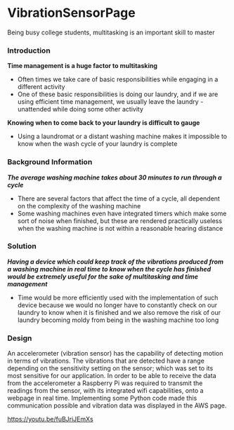 # VibrationSensorPage

Being busy college students, multitasking is an important skill to master 

### Introduction 
**Time management is a huge factor to multitasking** 
- Often times we take care of basic responsibilities while engaging in a different activity
- One of these basic responsibilities is doing our laundry, and if we are using efficient time management, we usually leave the laundry -unattended while doing some other activity

**Knowing when to come back to your laundry is difficult to gauge**
- Using a laundromat or a distant washing machine makes it impossible to know when the wash cycle of your laundry is complete

### Background Information
***The average washing machine takes about 30 minutes to run through a cycle***
- There are several factors that affect the time of a cycle, all dependent on the complexity of the washing machine
- Some washing machines even have integrated timers which make some sort of noise when finished, but these are rendered practically useless when the washing machine is not within a reasonable hearing distance

### Solution
***Having a device which could keep track of the vibrations produced from a washing machine in real time to know when the cycle has finished would be extremely useful for the sake of multitasking and time management***
- Time would be more efficiently used with the implementation of such device because we would no longer have to constantly check on our laundry to know when it is finished and we also remove the risk of our laundry becoming moldy from being in the washing machine too long

### Design
An accelerometer (vibration sensor) has the capability of detecting motion in terms of vibrations. The vibrations that are detected have a range depending on the sensitivity setting on the sensor; which was set to its most sensitive for our application. In order to be able to receive the data from the accelerometer a Raspberry Pi was required to transmit the readings from the sensor, with its integrated wifi capabilities, onto a webpage in real time. Implementing some Python code made this communication possible and vibration data was displayed in the AWS page. 

https://youtu.be/fuBJriJEmXs 
